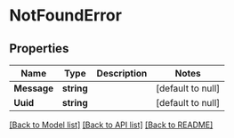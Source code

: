 # NotFoundError

## Properties
Name | Type | Description | Notes
------------ | ------------- | ------------- | -------------
**Message** | **string** |  | [default to null]
**Uuid** | **string** |  | [default to null]

[[Back to Model list]](../README.md#documentation-for-models) [[Back to API list]](../README.md#documentation-for-api-endpoints) [[Back to README]](../README.md)

